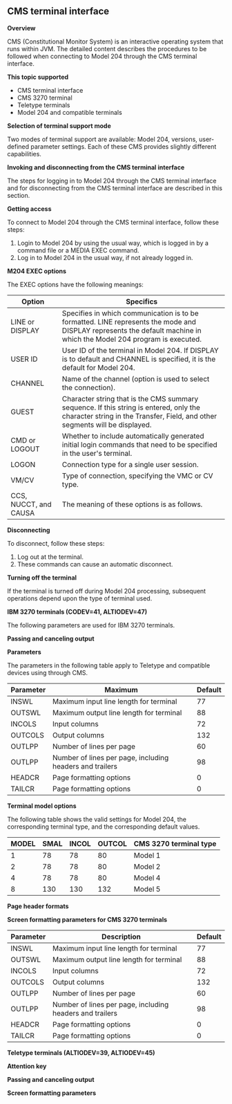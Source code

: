 ## CMS terminal interface

**Overview**

CMS (Constitutional Monitor System) is an interactive operating system that runs within JVM. The detailed content describes the procedures to be followed when connecting to Model 204 through the CMS terminal interface.

**This topic supported**

* CMS terminal interface
* CMS 3270 terminal
* Teletype terminals
* Model 204 and compatible terminals

**Selection of terminal support mode**

Two modes of terminal support are available: Model 204, versions, user-defined parameter settings. Each of these CMS provides slightly different capabilities.

**Invoking and disconnecting from the CMS terminal interface**

The steps for logging in to Model 204 through the CMS terminal interface and for disconnecting from the CMS terminal interface are described in this section.

**Getting access**

To connect to Model 204 through the CMS terminal interface, follow these steps:

1.  Login to Model 204 by using the usual way, which is logged in by a command file or a MEDIA EXEC command.
2.  Log in to Model 204 in the usual way, if not already logged in.

**M204 EXEC options**

The EXEC options have the following meanings:

| Option | Specifics |
|---|---|
| LINE or DISPLAY | Specifies in which communication is to be formatted. LINE represents the mode and DISPLAY represents the default machine in which the Model 204 program is executed. |
| USER ID | User ID of the terminal in Model 204. If DISPLAY is to default and CHANNEL is specified, it is the default for Model 204. |
| CHANNEL | Name of the channel (option is used to select the connection). |
| GUEST | Character string that is the CMS summary sequence. If this string is entered, only the character string in the Transfer, Field, and other segments will be displayed. |
| CMD or LOGOUT | Whether to include automatically generated initial login commands that need to be specified in the user's terminal. |
| LOGON | Connection type for a single user session. |
| VM/CV | Type of connection, specifying the VMC or CV type. |
| CCS, NUCCT, and CAUSA | The meaning of these options is as follows. |

**Disconnecting**

To disconnect, follow these steps:

1.  Log out at the terminal.
2.  These commands can cause an automatic disconnect.

**Turning off the terminal**

If the terminal is turned off during Model 204 processing, subsequent operations depend upon the type of terminal used.

**IBM 3270 terminals (CODEV=41, ALTIODEV=47)**

The following parameters are used for IBM 3270 terminals.

**Passing and canceling output**

**Parameters**

The parameters in the following table apply to Teletype and compatible devices using through CMS.

| Parameter | Maximum | Default |
|---|---|---|
| INSWL | Maximum input line length for terminal | 77 |
| OUTSWL | Maximum output line length for terminal | 88 |
| INCOLS | Input columns | 72 |
| OUTCOLS | Output columns | 132 |
| OUTLPP | Number of lines per page | 60 |
| OUTLPP | Number of lines per page, including headers and trailers | 98 |
| HEADCR | Page formatting options | 0 |
| TAILCR | Page formatting options | 0 |

**Terminal model options**

The following table shows the valid settings for Model 204, the corresponding terminal type, and the corresponding default values.

| MODEL | SMAL | INCOL | OUTCOL | CMS 3270 terminal type |
|---|---|---|---|---|
| 1 | 78 | 78 | 80 | Model 1 |
| 2 | 78 | 78 | 80 | Model 2 |
| 4 | 78 | 78 | 80 | Model 4 |
| 8 | 130 | 130 | 132 | Model 5 |

**Page header formats**

**Screen formatting parameters for CMS 3270 terminals**

| Parameter | Description | Default |
|---|---|---|
| INSWL | Maximum input line length for terminal | 77 |
| OUTSWL | Maximum output line length for terminal | 88 |
| INCOLS | Input columns | 72 |
| OUTCOLS | Output columns | 132 |
| OUTLPP | Number of lines per page | 60 |
| OUTLPP | Number of lines per page, including headers and trailers | 98 |
| HEADCR | Page formatting options | 0 |
| TAILCR | Page formatting options | 0 |

**Teletype terminals (ALTIODEV=39, ALTIODEV=45)**

**Attention key**

**Passing and canceling output**

**Screen formatting parameters**

